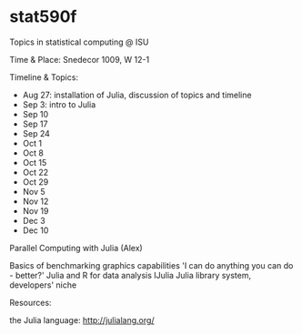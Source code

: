 stat590f
========

Topics in statistical computing @ ISU

Time & Place: Snedecor 1009, W 12-1

Timeline & Topics:

- Aug 27: installation of Julia, discussion of topics and timeline
- Sep 3: intro to Julia
- Sep 10
- Sep 17
- Sep 24
- Oct 1
- Oct 8
- Oct 15
- Oct 22
- Oct 29
- Nov 5
- Nov 12
- Nov 19
- Dec 3
- Dec 10



Parallel Computing with Julia (Alex)

Basics of benchmarking
graphics capabilities
'I can do anything you can do - better?' Julia and R for data analysis
IJulia
Julia library system, developers' niche

Resources:

the Julia language: http://julialang.org/
